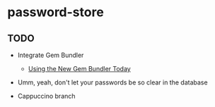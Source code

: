 password-store
==============

TODO
----

- Integrate Gem Bundler
  - [Using the New Gem Bundler Today](http://yehudakatz.com/2009/11/03/using-the-new-gem-bundler-today/)

- Umm, yeah, don't let your passwords be so clear in the database

- Cappuccino branch 